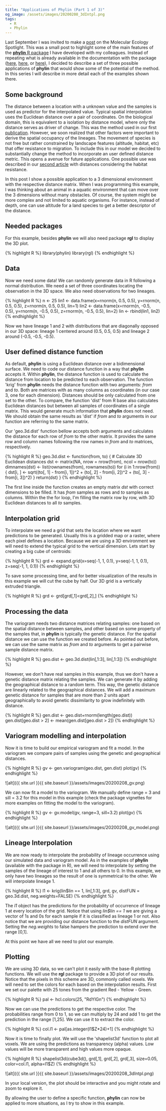 ```yaml
---
title: "Applications of Phylin (Part 1 of 3)"
og_image: /assets/images/20200208_3dIntpl.png
tags:
  - R
  - Phylin
---
```


Last September I was invited to make a [post](https://molecularecologyblog.com/2019/09/03/method-summary-mapping-genetic-patterns-across-landscapes-with-phylin/) on the Molecular Ecology Spotlight. This was a small post to highlight some of the main features of the [**phylin** R package](https://cran.r-project.org/web/packages/phylin/index.html) I have developed with my colleagues. Instead of repeating what is already available in the documentation with the package ([here](https://cran.r-project.org/web/packages/phylin/vignettes/phylin_tutorial.pdf), [here](https://cran.r-project.org/web/packages/phylin/vignettes/resistance_tutorial.pdf), or [here](https://cran.r-project.org/web/packages/phylin/phylin.pdf)), I decided to describe a set of three possible applications of **phylin** that would show some of the potential of the method. In this series I will describe in more detail each of the examples shown there.

## Some background

The distance between a location with a unknown value and the samples is used as predictor for the interpolated value. Typical spatial interpolation uses the Euclidean distance over a pair of coordinates. On the biological domain, this is equivalent to a isolation by distance model, where only the distance serves as driver of change. This was the method used in our first [publication](https://onlinelibrary.wiley.com/doi/abs/10.1111/1755-0998.12312). However, we soon realized that other factors were important to derive the spatial occupancy of the lineages. The movement of species is not free but rather constrained by landscape features (altitude, habitat, etc) that offer resistance to migration. To include this in our model we decided to substantially change the method to incorporate an user defined distance metric. This opens a avenue for future applications. One possible use was described in our [second article](https://onlinelibrary.wiley.com/doi/abs/10.1111/1755-0998.13010) with distances considering the habitat resistance.

In this post I show a possible application to a 3 dimensional environment with the respective distance matrix. When I was programming this example, I was thinking about an animal in a aquatic environment that can move over the 3 dimensions without many obstacles. Of course, the system might be more complex and not limited to aquatic organisms. For instance, instead of depth, one can use altitude for a land species to get a better descriptor of the distance.

## Needed packages

For this example, besides **phylin** we will also need package **rgl** to display the 3D plot.

{% highlight R %}
library(phylin)
library(rgl)
{% endhighlight %}

## Data

Now we need some data! We can randomly generate data in R following a normal distribution. We need a set of three coordinates locating the observation in the 3D space. We also need observations for two lineages.

{% highlight R %}
n <- 25
lin1 <- data.frame(x=rnorm(n, 0.5, 0.5),
                   y=rnorm(n, 0.5, 0.5),
                   z=rnorm(n, 0.5, 0.5), lin=1)
lin2 <- data.frame(x=rnorm(n, -0.5, 0.5),
                   y=rnorm(n, -0.5, 0.5),
                   z=rnorm(n, -0.5, 0.5), lin=2)
lin <- rbind(lin1, lin2)
{% endhighlight %}

Now we have lineage 1 and 2 with distributions that are diagonally opposed in our 3D space: lineage 1 centered around (0.5, 0.5, 0.5) and lineage 2 around (-0.5, -0.5, -0.5).

## User defined distance function

As default, **phylin**  is using a Euclidean distance over a bidimensional surface. We need to code our distance function in a way that **phylin** accepts it. Within **phylin**, the distance function is used to calculate the distance from location to be predicted to each observation. The function 'krig' from **phylin** needs the distance function with two arguments: *from* and *to*. Both are matrices with as many columns as coordinates (in our case 3, one for each dimension). Distances should be only calculated from one set to the other. To compare, the function 'dist' from R base also calculates Euclidean distances but between all samples of coordinates of a single matrix. This would generate much information that **phylin** does not need. We should obtain the same results as 'dist' if *from* and *to* arguments in our function are referring to the same matrix.

Our 'geo.3d.dist' function bellow accepts both arguments and calculates the distance for each row of *from* to the other matrix. It provides the same row and column names following the row names in *from* and *to* matrices, respectively.

{% highlight R %}
geo.3d.dist <- function(from, to) {
    # Calculate 3D Euclidean distances
    dst <- matrix(NA, nrow = nrow(from), ncol = nrow(to))
    dimnames(dst) <- list(rownames(from), rownames(to))
    for (i in 1:nrow(from)) {
        dst[i, ] <- sqrt((to[, 1] - from[i, 1])^2 +
                         (to[, 2] - from[i, 2])^2 +
                         (to[, 3] - from[i, 3])^2)
    }
    return(dst)
}
{% endhighlight %}

The first line inside the function creates an empty matrix *dst* with correct dimensions to be filled. It has *from* samples as rows and *to* samples as columns. Within the the for loop, I'm filling the matrix row by row, with 3D Euclidean distances to all *to* samples.


## Interpolation grid

To interpolate we need a grid that sets the location where we want predictions to be generated. Usually this is a gridded map or a raster, where each pixel defines a location. Because we are using a 3D environment we will need to extend the typical grid to the vertical dimension. Lets start by creating a big cube of centroids:

{% highlight R %}
grd <- expand.grid(x=seq(-1, 1, 0.1), y=seq(-1, 1, 0.1),
                   z=seq(-1, 1, 0.1))
{% endhighlight %}

To save some processing time, and for better visualization of the results in this example we will cut the cube by half. Our 3D grid is a vertically extruded triangle.

{% highlight R %}
grd <- grd[grd[,1]<grd[,2],]
{% endhighlight %}

## Processing the data

The variogram needs two distance matrices relating samples: one based on the spatial distance between samples, and other based on some property of the samples that, in **phylin** is typically the genetic distance. For the spatial distance we can use the function we created before. As pointed out before, we can use the same matrix as *from* and *to* arguments to get a pairwise sample distance matrix.

{% highlight R %}
geo.dist <- geo.3d.dist(lin[,1:3], lin[,1:3])
{% endhighlight %}

However, we don't have real samples in this example, thus we don't have a genetic distance matrix relating the samples. We can generate it by adding the geographical distance to a random term. This way, the genetic distance are linearly related to the geographical distances. We will add a maximum genetic distance for samples that are more than 2 units apart geographically to avoid genetic dissimilarity to grow indefinitely with distance.

{% highlight R %}
gen.dist <- geo.dist+rnorm(length(geo.dist))
gen.dist[geo.dist > 2] <- mean(gen.dist[geo.dist > 2])
{% endhighlight %}


## Variogram modelling and interpolation

Now it is time to build our empirical variogram and fit a model. In the variogram we compare pairs of samples using the genetic and geographical distances.

{% highlight R %}
gv <- gen.variogram(geo.dist, gen.dist)
plot(gv)
{% endhighlight %}

![alt]({{ site.url }}{{ site.baseurl }}/assets/images/20200208_gv.png)

We can now fit a model to the variogram. We manually define range = 3 and sill = 3.2 for this model in this example (check the package vignettes for more examples on fitting the model to the variogram).

{% highlight R %}
gv <- gv.model(gv, range=3, sill=3.2)
plot(gv)
{% endhighlight %}

![alt]({{ site.url }}{{ site.baseurl }}/assets/images/20200208_gv_model.png)

## Lineage Interpolation

We are now ready to interpolate the probability of lineage occurrence using our simulated data and variogram model. As in the examples of **phylin** (available with the package in R), we will need to interpolate by setting the samples of the lineage of interest to 1 and all others to 0. In this example, we only have two lineages so the result of one is symmetrical to the other. We will interpolate lineage 1.


{% highlight R %}
l1 <- krig(lin$lin == 1, lin[,1:3], grd, gv,
           distFUN = geo.3d.dist, neg.weights=FALSE)
{% endhighlight %}

The *l1* object has the predictions for the probability of occurrence of lineage 1 at every location of the grid. Notice that using *lin$lin == 1* we are giving a vector of 1s and 0s for each sample if it is classified as lineage 1 or not. Also notice that we are providing our distance function to the *distFUN* argument. Setting the *neg.weights* to false hampers the prediction to extend over the range [0,1].

At this point we have all we need to plot our example.

## Plotting

We are using 3D data, so we can't plot it easily with the base-R plotting functions. We will use the **rgl** package to provide a 3D plot of our results. Notice that the pixels in this scheme are 3D, commonly called voxels. We will need to set the colors for each based on the interpolation results. First we set our palette with 25 tones from the gradient Red - Yellow - Green.  


{% highlight R %}
pal <- hcl.colors(25, "RdYlGn")
{% endhighlight %}


Now we can use the predictions to get the respective color. The probabilities range from 0 to 1, so we can multiply by 24 and add 1 to get the prediction in the range [1,25]. We can use it to extract the color.

{% highlight R %}
  col.l1 <- pal[as.integer(l1$Z*24)+1]
{% endhighlight %}


Now it is time to finally plot. We will use the 'shapelist3d' function to plot all voxels. We are using the predictions as transparency (alpha) values. Low values will be more transparent and high values more opaque.

{% highlight R %}
shapelist3d(cube3d(), grd[,1], grd[,2], grd[,3], size=0.05,
            color=col.l1, alpha=l1$Z)
{% endhighlight %}

![alt]({{ site.url }}{{ site.baseurl }}/assets/images/20200208_3dIntpl.png)


In your local version, the plot should be interactive and you might rotate and zoom to explore it.

By allowing the user to define a specific function, **phylin** can now be applied to more situations, as I try to show in this example.
